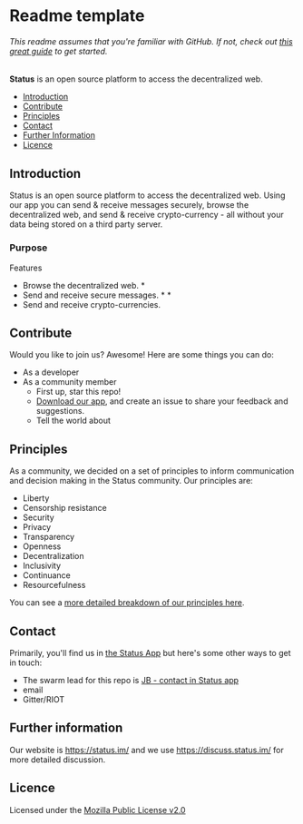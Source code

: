 # Readme template 
###### *This readme assumes that you're familiar with GitHub. If not, check out [this great guide](https://guides.github.com/activities/hello-world/) to get started.*


****Status**** is an open source platform to access the decentralized web. 

* [Introduction ](#introduction)
* [Contribute](#contribute)
* [Principles](#principles)
* [Contact](#contact)
* [Further Information](#further)
* [Licence](#licence)


## Introduction 
Status is an open source platform to access the decentralized web. Using our app you can send & receive messages securely, browse the decentralized web, and send & receive crypto-currency - all without your data being stored on a third party server. 

### Purpose 

Features
* Browse the decentralized web.
   * 
* Send and receive secure messages. 
   * 
   *
* Send and receive crypto-currencies.


## Contribute
Would you like to join us? Awesome! Here are some things you can do:
* As a developer
* As a community member
    * First up, star this repo! 
    * [Download our app](https://status.im/), and create an issue to share your feedback and suggestions. 
    * Tell the world about 


## Principles
As a community, we decided on a set of principles to inform communication and decision making in the Status community. Our principles are: 

* Liberty
* Censorship resistance
* Security
* Privacy
* Transparency
* Openness
* Decentralization 
* Inclusivity
* Continuance
* Resourcefulness

You can see a [more detailed breakdown of our principles here](https://our.status.im/our-principles/). 

## Contact
Primarily, you'll find us in [the Status App](https://get.status.im/chat/public/status) but here's some other ways to get in touch:
* The swarm lead for this repo is [JB - contact in Status app](https://get.status.im/user/jonathan.stateofus.eth)
* email 
* Gitter/RIOT

## Further information 
Our website is https://status.im/ and we use https://discuss.status.im/ for more detailed discussion.

## Licence 
Licensed under the [Mozilla Public License v2.0](https://github.com/status-im/status-react/blob/develop/LICENSE.md)



